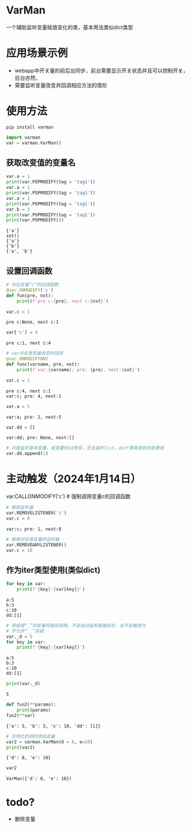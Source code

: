 # VarMan

一个辅助监听变量赋值变化的类，基本用法类似dict类型
 
 
# 应用场景示例

- webapp中开关量的前后台同步，前台需要显示开关状态并且可以控制开关，后台亦然。
- 需要监听变量改变并回调相应方法的情形


# 使用方法

```shell
pip install varman
```

```python
import varman
var = varman.VarMan()
```

## 获取改变值的变量名


```python
var.a = 1
print(var.POPMODIFY(tag = 'tag1'))
var.a = 1
print(var.POPMODIFY(tag = 'tag1'))
var.a = 2
print(var.POPMODIFY(tag = 'tag1'))
var.b = 3
print(var.POPMODIFY(tag = 'tag1'))
print(var.POPMODIFY())
```

    {'a'}
    set()
    {'a'}
    {'b'}
    {'a', 'b'}
    

## 设置回调函数


```python
# 对应变量“c”的回调函数
@var.ONMODIFY('c')
def fun(pre, nxt):
    print(f'pre c:{pre}, next c:{nxt}')  
```


```python
var.c = 1
```

    pre c:None, next c:1
    


```python
var['c'] = 4
```

    pre c:1, next c:4
    


```python
# var中任意变量改变时回调
@var.ONMODIFYANY
def func(varname, pre, nxt):
    print(f'var:{varname}; pre: {pre}, next:{nxt}')
```


```python
var.c = 1
```

    pre c:4, next c:1
    var:c; pre: 4, next:1
    


```python
var.a = 5
```

    var:a; pre: 2, next:5
    


```python
var.dd = []
```

    var:dd; pre: None, next:[]
    


```python
# 只能监听基本变量，或变量的id改变，无法监听list、dict等类型的内部更改
var.dd.append(1)
```

# 主动触发（2024年1月14日）
var.CALLONMODIFY('c') # 强制调用变量c的回调函数

```python
# 移除监听器
var.REMOVELISTENER('c')
var.c = 8
```

    var:c; pre: 1, next:8
    


```python
# 移除对任意变量的监听器
var.REMOVEANYLISTENER()
var.c = 10
```

## 作为iter类型使用(类似dict)


```python
for key in var:
    print(f'{key}:{var[key]}')
```

    a:5
    b:3
    c:10
    dd:[1]
    


```python
# 带前缀“_”的变量将隐式调用，不会自动监听赋值状态，也不会被迭代
# 不允许“__”前缀
var._d = 5
for key in var:
    print(f'{key}:{var[key]}')
```

    a:5
    b:3
    c:10
    dd:[1]
    


```python
print(var._d)
```

    5
    


```python
def fun2(**params):
    print(params)
fun2(**var)
```

    {'a': 5, 'b': 3, 'c': 10, 'dd': [1]}
    


```python
# 实例化的同时添加变量
var2 = varman.VarMan(d = 8, e=10)
print(var2)
```

    {'d': 8, 'e': 10}
    


```python
var2
```




    VarMan({'d': 8, 'e': 10})




# todo?

- 删除变量